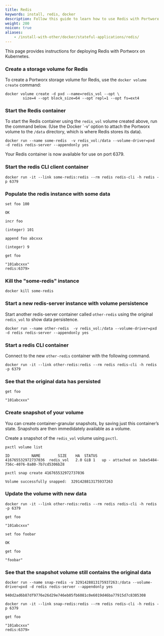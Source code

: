 ```yaml
---
title: Redis
keywords: install, redis, docker
description: Follow this guide to learn how to use Redis with Portworx.
weight: 200
noicon: true
aliases:
    - /install-with-other/docker/stateful-applications/redis/
---
```

This page provides instructions for deploying Redis with Portworx on Kubernetes.

### Create a storage volume for Redis

To create a Portworx storage volume for Redis, use the `docker volume create` command:

```text
docker volume create -d pxd --name=redis_vol --opt \
     	size=4 --opt block_size=64 --opt repl=1 --opt fs=ext4
```

### Start the Redis container

To start the Redis container using the `redis_vol` volume created above, run the command below. \(Use the Docker \`-v’ option to attach the Portworx volume to the `/data` directory, which is where Redis stores its data\).

```text
docker run --name some-redis  -v redis_vol:/data --volume-driver=pxd  -d redis redis-server --appendonly yes
```

Your Redis container is now available for use on port 6379.

### Start the redis CLI client container

```text
docker run -it --link some-redis:redis --rm redis redis-cli -h redis -p 6379
```

### Populate the redis instance with some data

```text
set foo 100
```

```output
OK
```

```text
incr foo
```

```output
(integer) 101
```

```text
append foo abcxxx
```

```output
(integer) 9
```

```text
get foo
```

```output
"101abcxxx"
redis:6379>
```

### Kill the "some-redis" instance

```text
docker kill some-redis
```

### Start a new redis-server instance with volume persistence

Start another redis-server container called `other-redis` using the original `redis_vol` to show data persistence.

```text
docker run --name other-redis  -v redis_vol:/data --volume-driver=pxd  -d redis redis-server --appendonly yes
```

### Start a redis CLI container

Connect to the new `other-redis` container with the following command.

```text
docker run -it --link other-redis:redis --rm redis redis-cli -h redis -p 6379
```

### See that the original data has persisted

```text
get foo
```

```output
"101abcxxx"
```

### Create snapshot of your volume

You can create container-granular snapshots, by saving just this container’s state. Snapshots are then immedidately available as a volume.

Create a snapshot of the `redis_vol` volume using `pxctl`.

```text
pxctl volume list
```

```output
ID			NAME		SIZE	HA	STATUS
416765532972737036	redis_vol	2.0 GiB	1	up - attached on 3abe5484-756c-4076-8a80-7b7cd5306b28
```

```text
pxctl snap create 416765532972737036
```

```output
Volume successfully snapped:  3291428813175937263
```

### Update the volume with new data

```text
docker run -it --link other-redis:redis --rm redis redis-cli -h redis -p 6379
```

```
get foo
```

```output
"101abcxxx"
```

```text
set foo foobar
```

```output
OK
```

```text
get foo
```

```output
"foobar"
```

### See that the snapshot volume still contains the original data

```text
docker run --name snap-redis -v 3291428813175937263:/data --volume-driver=pxd -d redis redis-server --appendonly yes
```

```output
940d2ad6b87df9776e26d29e746eb05fb6081c0e6019d46ba77915d7c8305308
```

```text
docker run -it --link snap-redis:redis --rm redis redis-cli -h redis -p 6379
```

```text
get foo
```

```output
"101abcxxx"
redis:6379>
```
